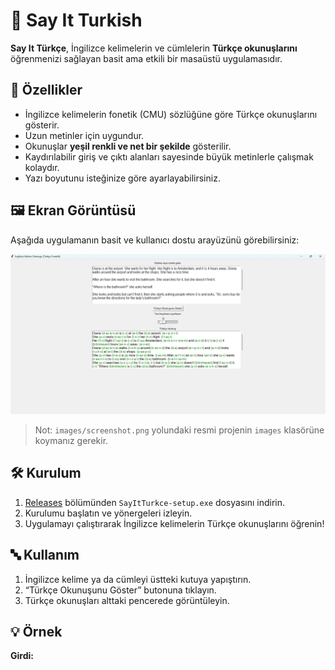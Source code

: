 # 📘 Say It Turkish
**Say It Türkçe**, İngilizce kelimelerin ve cümlelerin **Türkçe okunuşlarını** öğrenmenizi sağlayan basit ama etkili bir masaüstü uygulamasıdır.

## 🚀 Özellikler

- İngilizce kelimelerin fonetik (CMU) sözlüğüne göre Türkçe okunuşlarını gösterir.
- Uzun metinler için uygundur.
- Okunuşlar **yeşil renkli ve net bir şekilde** gösterilir.
- Kaydırılabilir giriş ve çıktı alanları sayesinde büyük metinlerle çalışmak kolaydır.
- Yazı boyutunu isteğinize göre ayarlayabilirsiniz.

## 🖼️ Ekran Görüntüsü

Aşağıda uygulamanın basit ve kullanıcı dostu arayüzünü görebilirsiniz:

![Say It Turkish Ekran Görüntüsü](images/uygulama.png)

> Not: `images/screenshot.png` yolundaki resmi projenin `images` klasörüne koymanız gerekir.

## 🛠️ Kurulum

1. [Releases](https://github.com/kullaniciadi/projeadi/releases) bölümünden `SayItTurkce-setup.exe` dosyasını indirin.
2. Kurulumu başlatın ve yönergeleri izleyin.
3. Uygulamayı çalıştırarak İngilizce kelimelerin Türkçe okunuşlarını öğrenin!

## 🔤 Kullanım

1. İngilizce kelime ya da cümleyi üstteki kutuya yapıştırın.
2. “Türkçe Okunuşunu Göster” butonuna tıklayın.
3. Türkçe okunuşları alttaki pencerede görüntüleyin.

## 💡 Örnek

**Girdi:**

